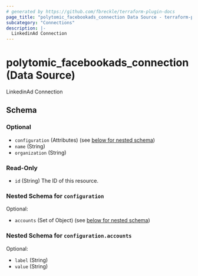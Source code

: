 ```yaml
---
# generated by https://github.com/fbreckle/terraform-plugin-docs
page_title: "polytomic_facebookads_connection Data Source - terraform-provider-polytomic"
subcategory: "Connections"
description: |-
  LinkedinAd Connection
---
```


# polytomic_facebookads_connection (Data Source)

LinkedinAd Connection



<!-- schema generated by tfplugindocs -->
## Schema

### Optional

- `configuration` (Attributes) (see [below for nested schema](#nestedatt--configuration))
- `name` (String)
- `organization` (String)

### Read-Only

- `id` (String) The ID of this resource.

<a id="nestedatt--configuration"></a>
### Nested Schema for `configuration`

Optional:

- `accounts` (Set of Object) (see [below for nested schema](#nestedatt--configuration--accounts))

<a id="nestedatt--configuration--accounts"></a>
### Nested Schema for `configuration.accounts`

Optional:

- `label` (String)
- `value` (String)


